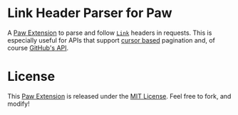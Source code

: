 # Link Header Parser for Paw

A [Paw Extension](https://paw.cloud/extensions) to parse and follow [`Link`](https://tools.ietf.org/html/rfc5988) headers in requests. This is especially useful for APIs that support [cursor based](https://developers.facebook.com/docs/reference/api/pagination/) pagination and, of course [GitHub's API](http://developer.github.com/v3/#pagination).

# License

This [Paw Extension](https://paw.cloud/extensions) is released under the [MIT License](./LICENSE). Feel free to fork, and modify!
